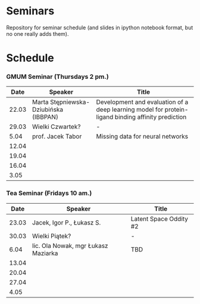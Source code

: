 # Seminars
Repository for seminar schedule (and slides in ipython notebook format, but no one really adds them).

# Schedule
### GMUM Seminar (Thursdays 2 pm.)
| Date  | Speaker                                            | Title                                                      |
|-------|----------------------------------------------------|----------------------------------------------------------- | 
| 22.03 | Marta Stępniewska-Dziubińska (IBBPAN)              | Development and evaluation of a deep learning model for protein-ligand binding affinity prediction                           |
| 29.03 | Wielki Czwartek?                                   | -                                                          |
|  5.04 | prof. Jacek Tabor                                  | Missing data for neural networks                           |
| 12.04 |                                                    |                                                            |
| 19.04 |                                                    |                                                            |
| 16.04 |                                                    |                                                            |
|  3.05 |                                                    |                                                            |


### Tea Seminar (Fridays 10 am.)
| Date  | Speaker                                            | Title                                                      |
|-------|----------------------------------------------------|----------------------------------------------------------- | 
| 23.03 | Jacek, Igor P., Łukasz S.                          | Latent Space Oddity #2                                     |
| 30.03 | Wielki Piątek?                                     | -                                                          |
|  6.04 | lic. Ola Nowak, mgr Łukasz Maziarka                | TBD                                                        |
| 13.04 |                                                    |                                                            |
| 20.04 |                                                    |                                                            |
| 27.04 |                                                    |                                                            |
|  4.05 |                                                    |                                                            |


